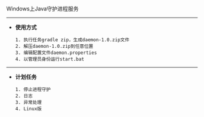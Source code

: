 ###
Windows上Java守护进程服务
- - - - - - - - - - - - - - - - - - - - - - - - - - - - - - -
+ **使用方式**
  ```
  1. 执行任务gradle zip，生成daemon-1.0.zip文件
  2. 解压daemon-1.0.zip到任意位置
  3. 编辑配置文件daemon.properties
  4. 以管理员身份运行start.bat
  ```
- - - - - - - - - - - - - - - - - - - - - - - - - - - - - - -
+ **计划任务**
  ```
  1. 停止进程守护
  2. 日志
  3. 异常处理
  4. Linux版
  ```
